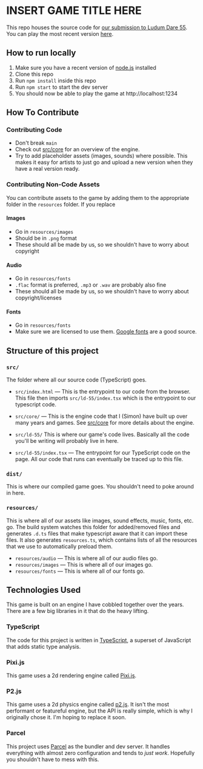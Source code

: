 # INSERT GAME TITLE HERE

This repo houses the source code for [our submission to Ludum Dare 55](https://ldjam.com/events/ludum-dare/55/$384591).
You can play the most recent version [here](https://ld-55.simonbw.com/).

## How to run locally

1. Make sure you have a recent version of [node.js](https://nodejs.org/en) installed
2. Clone this repo
3. Run `npm install` inside this repo
4. Run `npm start` to start the dev server
5. You should now be able to play the game at http://localhost:1234

## How To Contribute

### Contributing Code

- Don't break `main`
- Check out [src/core](src/core) for an overview of the engine.
- Try to add placeholder assets (images, sounds) where possible. This makes it easy for artists to just go and upload a new version when they have a real version ready.

### Contributing Non-Code Assets

You can contribute assets to the game by adding them to the appropriate folder in the `resources` folder.
If you replace

#### Images

- Go in `resources/images`
- Should be in `.png` format
- These should all be made by us, so we shouldn't have to worry about copyright

#### Audio

- Go in `resources/fonts`
- `.flac` format is preferred, `.mp3` or `.wav` are probably also fine
- These should all be made by us, so we shouldn't have to worry about copyright/licenses

#### Fonts

- Go in `resources/fonts`
- Make sure we are licensed to use them. [Google fonts](https://fonts.google.com) are a good source.

## Structure of this project

### `src/`

The folder where all our source code (TypeScript) goes.

- `src/index.html` — This is the entrypoint to our code from the browser.
  This file then imports `src/ld-55/index.tsx` which is the entrypoint to our typescript code.

- `src/core/` — This is the engine code that I (Simon) have built up over many years and games.
  See [src/core](src/core/) for more details about the engine.

- `src/ld-55/`
  This is where our game's code lives.
  Basically all the code you'll be writing will probably live in here.

- `src/ld-55/index.tsx` — The entrypoint for our TypeScript code on the page. All our code that runs can eventually be traced up to this file.

### `dist/`

This is where our compiled game goes.
You shouldn't need to poke around in here.

### `resources/`

This is where all of our assets like images, sound effects, music, fonts, etc. go.
The build system watches this folder for added/removed files and generates `.d.ts` files that make typescript aware that it can import these files. It also generates `resources.ts`, which contains lists of all the resources that we use to automatically preload them.

- `resources/audio` — This is where all of our audio files go.
- `resources/images` — This is where all of our images go.
- `resources/fonts` — This is where all of our fonts go.

## Technologies Used

This game is built on an engine I have cobbled together over the years.
There are a few big libraries in it that do the heavy lifting.

### TypeScript

The code for this project is written in [TypeScript](https://www.typescriptlang.org/), a superset of JavaScript that adds static type analysis.

### Pixi.js

This game uses a 2d rendering engine called [Pixi.js](https://pixijs.com/).

### P2.js

This game uses a 2d physics engine called [p2.js](https://github.com/schteppe/p2.js/).
It isn't the most performant or featureful engine, but the API is really simple, which is why I originally chose it.
I'm hoping to replace it soon.

### Parcel

This project uses [Parcel](https://parceljs.org/) as the bundler and dev server.
It handles everything with almost zero configuration and tends to _just work_.
Hopefully you shouldn't have to mess with this.
